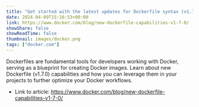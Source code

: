 ```yaml
---
title: "Get started with the latest updates for Dockerfile syntax (v1.7.0)"
date: 2024-04-09T15:16:53+00:00
link: https://www.docker.com/blog/new-dockerfile-capabilities-v1-7-0/
showShare: false
showReadTime: false
thumbnail: images/docker.png
tags: ["docker.com"]
---
```

Dockerfiles are fundamental tools for developers working with Docker, serving as a blueprint for creating Docker images. Learn about new Dockerfile (v1.7.0) capabilities and how you can leverage them in your projects to further optimize your Docker workflows.

- Link to article: https://www.docker.com/blog/new-dockerfile-capabilities-v1-7-0/